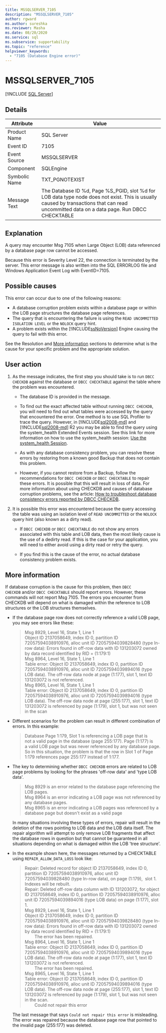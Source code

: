 ```yaml
---
title: MSSQLSERVER_7105
description: "MSSQLSERVER_7105"
author: rgward
ms.author: sureshka
ms.reviewer: Masha
ms.date: 08/20/2020
ms.service: sql
ms.subservice: supportability
ms.topic: "reference"
helpviewer_keywords:
  - "7105 (Database Engine error)"
---
```

# MSSQLSERVER_7105
 [!INCLUDE [SQL Server](../../includes/applies-to-version/sqlserver.md)]

## Details

|Attribute|Value|
|---|---|
|Product Name|SQL Server|
|Event ID|7105|
|Event Source|MSSQLSERVER|
|Component|SQLEngine|
|Symbolic Name|TXT_PGNOTEXIST|
|Message Text|The Database ID %d, Page %S_PGID, slot %d for LOB data type node does not exist. This is usually caused by transactions that can read uncommitted data on a data page. Run DBCC CHECKTABLE|

## Explanation

A query may encounter Msg 7105 when Large Object (LOB) data referenced by a database page row cannot be accessed.

Because this error is Severity Level 22, the connection is terminated by the server. This error message is also written into the SQL ERRORLOG file and Windows Application Event Log with EventID=7105.

## Possible causes

This error can occur due to one of the following reasons:

- A database corruption problem exists within a database page or within the LOB page structures the database page references.
- The query that is encountering the failure is using the `READ UNCOMMITTED ISOLATION LEVEL` or the `NOLOCK` query hint.
- A problem exists within the [!INCLUDE[ssNoVersion](../../includes/ssnoversion-md.md)] Engine causing the query to fail with this error.

See the Resolution and [More information](#more-information) sections to determine what is the cause for your specific problem and the appropriate solution.

## User action

1. As the message indicates, the first step you should take is to run `DBCC CHECKDB` against the database or `DBCC CHECKTABLE` against the table where the problem was encountered.

    - The database ID is provided in the message.
    - To find out the exact affected table without running `DBCC CHECKDB`, you will need to find out what tables were accessed by the query that encountered the error. One method is to use SQL Profiler to trace the query. However, in [!INCLUDE[sql2008-md](../../includes/sql2008-md.md)] and [!INCLUDE[sql2008-md](../../includes/sql2008-md.md)] R2 you may be able to find the query using the system_health Extended Events session. See this link for more information on how to use the system_health session: [Use the system_health Session](../extended-events/use-the-system-health-session.md).

    - As with any database consistency problem, you can resolve these errors by restoring from a known good Backup that does not contain this problem.

    - However, if you cannot restore from a Backup, follow the recommendations for `DBCC CHECKDB` or `DBCC CHECKTABLE` to repair these errors. It is possible that this will result in loss of data. For more information about using CHECKDB and causes of database corruption problems, see the article: [How to troubleshoot database consistency errors reported by DBCC CHECKDB](https://support.microsoft.com/kb/2015748).
  
1. It is possible this error was encountered because the query accessing the table was using an isolation level of `READ UNCOMMITTED` or the `NOLOCK` query hint (also known as a dirty read).

   - If `DBCC CHECKDB` or `DBCC CHECKTABLE` do not show any errors associated with this table and LOB data, then the most likely cause is the use of a dedirty read. If this is the case for your application, you will need to either avoid using a dirty read or retry the query.
  
   - If you find this is the cause of the error, no actual database consistency problem exists.

## More information

If database corruption is the cause for this problem, then `DBCC CHECKDB` and/or `DBCC CHECKTABLE` should report errors. However, these commands will not report Msg 7105. The errors you encounter from CHECKDB will depend on what is damaged within the reference to LOB structures or the LOB structures themselves.

- If the database page row does not correctly reference a valid LOB page, you may see errors like these:

    > Msg 8929, Level 16, State 1, Line 1  
    Object ID 2137058649, index ID 0, partition ID 72057594038910976, alloc unit ID 72057594039828480 (type In-row data): Errors found in off-row data with ID 131203072 owned by data record identified by RID = (1:179:1)  
    Msg 8964, Level 16, State 1, Line 1  
    Table error: Object ID 2137058649, index ID 0, partition ID 72057594038910976, alloc unit ID 72057594039894016 (type LOB data). The off-row data node at page (1:177), slot 1, text ID 131203072 is not referenced.  
    Msg 8965, Level 16, State 1, Line 1  
    Table error: Object ID 2137058649, index ID 0, partition ID 72057594038910976, alloc unit ID 72057594039894016 (type LOB data). The off-row data node at page (255:177), slot 1, text ID 131203072 is referenced by page (1:179), slot 1, but was not seen in the scan  

- Different scenarios for the problem can result in different combination of errors. In this example:  

    > Database Page 1:179, Slot 1 is referencing a LOB page that is not a valid page in the database (page 255:177). Page (1:177) is a valid LOB page but was never referenced by any database page. So in this situation, the problem is that the row in Slot 1 of Page 1:179 references page 255:177 instead of 1:177.

- The key to determining whether `DBCC CHECKDB` errors are related to LOB page problems by looking for the phrases 'off-row data' and 'type LOB data'.

    > Msg 8929 is an error related to the database page referencing the LOB pages.  
Msg 8964 is an error indicating a LOB page was not referenced by any database pages.  
Msg 8965 is an error indicating a LOB pages was referenced by a database page but doesn't exist as a valid page

    In many situations involving these types of errors, repair will result in the deletion of the rows pointing to LOB data and the LOB data itself. The repair algorithm will attempt to only remove LOB fragments that affect the database rows in question but that cannot be guaranteed in all situations depending on what is damaged within the LOB 'tree structure'.

- In the example shown here, the messages returned by a CHECKTABLE using `REPAIR_ALLOW_DATA_LOSS` look like:

    > Repair: Deleted record for object ID 2137058649, index ID 0, partition ID 72057594038910976, alloc unit ID 72057594039828480 (type In-row data), on page (1:179),  slot 1. Indexes will be rebuilt.  
    Repair: Deleted off-row data column with ID 131203072, for object ID 2137058649, index ID 0, partition ID 72057594038910976, alloc unit ID 72057594039894016 (type LOB data) on page (1:177), slot 1.  
    Msg 8929, Level 16, State 1, Line 1  
    Object ID 2137058649, index ID 0, partition ID 72057594038910976, alloc unit ID 72057594039828480 (type In-row data): Errors found in off-row data with ID 131203072 owned by data record identified by RID = (1:179:1)  
            The error has been repaired.  
    Msg 8964, Level 16, State 1, Line 1  
    Table error: Object ID 2137058649, index ID 0, partition ID 72057594038910976, alloc unit ID 72057594039894016 (type LOB data). The off-row data node at page (1:177), slot 1, text ID 131203072 is not referenced.  
            The error has been repaired.  
    Msg 8965, Level 16, State 1, Line 1  
    Table error: Object ID 2137058649, index ID 0, partition ID 72057594038910976, alloc unit ID 72057594039894016 (type LOB data). The off-row data node at page (255:177), slot 1, text ID 131203072 is referenced by page (1:179), slot 1, but was not seen in the scan.  
            Could not repair this error

    The last message that says `Could not repair this error` is misleading. The error was repaired because the database page row that pointed to the invalid page (255:177) was deleted.
